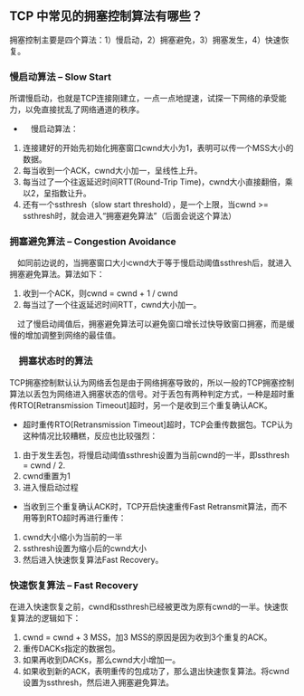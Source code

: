 ## TCP 中常见的拥塞控制算法有哪些？
拥塞控制主要是四个算法：1）慢启动，2）拥塞避免，3）拥塞发生，4）快速恢复。

### 慢启动算法 – Slow Start
所谓慢启动，也就是TCP连接刚建立，一点一点地提速，试探一下网络的承受能力，以免直接扰乱了网络通道的秩序。
-  慢启动算法：
1) 连接建好的开始先初始化拥塞窗口cwnd大小为1，表明可以传一个MSS大小的数据。
2) 每当收到一个ACK，cwnd大小加一，呈线性上升。
3) 每当过了一个往返延迟时间RTT(Round-Trip Time)，cwnd大小直接翻倍，乘以2，呈指数让升。
4) 还有一个ssthresh（slow start threshold），是一个上限，当cwnd >= ssthresh时，就会进入“拥塞避免算法”（后面会说这个算法）

### 拥塞避免算法 – Congestion Avoidance
 如同前边说的，当拥塞窗口大小cwnd大于等于慢启动阈值ssthresh后，就进入拥塞避免算法。算法如下：
1) 收到一个ACK，则cwnd = cwnd + 1 / cwnd
2) 每当过了一个往返延迟时间RTT，cwnd大小加一。

 过了慢启动阈值后，拥塞避免算法可以避免窗口增长过快导致窗口拥塞，而是缓慢的增加调整到网络的最佳值。
 
###  拥塞状态时的算法
TCP拥塞控制默认认为网络丢包是由于网络拥塞导致的，所以一般的TCP拥塞控制算法以丢包为网络进入拥塞状态的信号。对于丢包有两种判定方式，一种是超时重传RTO[Retransmission Timeout]超时，另一个是收到三个重复确认ACK。

- 超时重传RTO[Retransmission Timeout]超时，TCP会重传数据包。TCP认为这种情况比较糟糕，反应也比较强烈：

1. 由于发生丢包，将慢启动阈值ssthresh设置为当前cwnd的一半，即ssthresh = cwnd / 2.
1. cwnd重置为1
1. 进入慢启动过程

- 当收到三个重复确认ACK时，TCP开启快速重传Fast Retransmit算法，而不用等到RTO超时再进行重传：
1. cwnd大小缩小为当前的一半
1. ssthresh设置为缩小后的cwnd大小
1. 然后进入快速恢复算法Fast Recovery。


### 快速恢复算法 – Fast Recovery
在进入快速恢复之前，cwnd和ssthresh已经被更改为原有cwnd的一半。快速恢复算法的逻辑如下：
1. cwnd = cwnd + 3 MSS，加3 MSS的原因是因为收到3个重复的ACK。
1. 重传DACKs指定的数据包。
1. 如果再收到DACKs，那么cwnd大小增加一。
1. 如果收到新的ACK，表明重传的包成功了，那么退出快速恢复算法。将cwnd设置为ssthresh，然后进入拥塞避免算法。